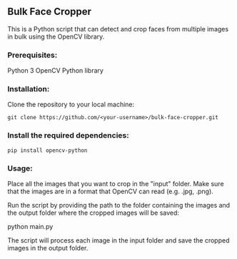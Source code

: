 ## Bulk Face Cropper

This is a Python script that can detect and crop faces from multiple images in bulk using the OpenCV library.

### Prerequisites:

Python 3
OpenCV Python library

### Installation:

Clone the repository to your local machine:

```
git clone https://github.com/<your-username>/bulk-face-cropper.git
```

### Install the required dependencies:

```
pip install opencv-python
```

### Usage:

Place all the images that you want to crop in the "input" folder. Make sure that the images are in a format that OpenCV can read (e.g. .jpg, .png).

Run the script by providing the path to the folder containing the images and the output folder where the cropped images will be saved:

python main.py

The script will process each image in the input folder and save the cropped images in the output folder.
